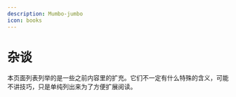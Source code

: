 ```yaml
---
description: Mumbo-jumbo
icon: books
---
```


# 杂谈

本页面列表列举的是一些之前内容里的扩充。它们不一定有什么特殊的含义，可能不讲技巧，只是单纯列出来为了方便扩展阅读。
